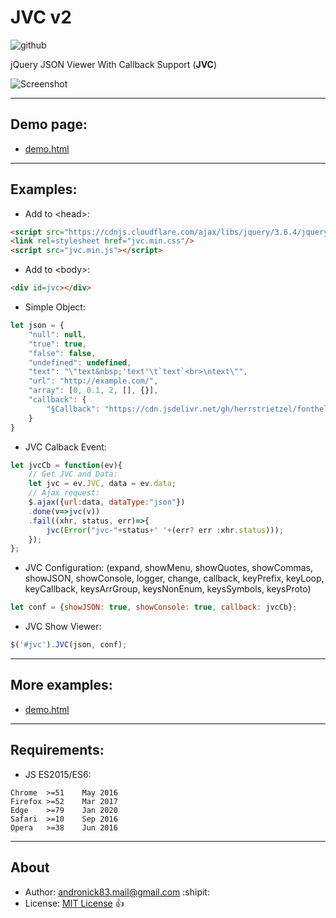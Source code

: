 # JVC v2

![github](https://img.shields.io/github/license/andronick83/jquery.json-viewer-callback)

jQuery JSON Viewer With Callback Support (**JVC**)

![Screenshot](demo-screenshot.png)

<hr>

## Demo page:
- [demo.html](https://andronick83.github.io/jquery.json-viewer-callback/demo.html)

<hr>

## Examples:
- Add to \<head\>:
```html
<script src="https://cdnjs.cloudflare.com/ajax/libs/jquery/3.6.4/jquery.min.js"></script>
<link rel=stylesheet href="jvc.min.css"/>
<script src="jvc.min.js"></script>
```

- Add to \<body\>:
```html
<div id=jvc></div>
```

- Simple Object:
```JavaScript
let json = {
	"null": null,
	"true": true,
	"false": false,
	"undefined": undefined,
	"text": "\"text&nbsp;'text'\t`text`<br>\ntext\"",
	"url": "http://example.com/",
	"array": [0, 0.1, 2, [], {}],
	"callback": {
		"§Callback": "https://cdn.jsdelivr.net/gh/herrstrietzel/fonthelpers@main/json/gfontsAPI.json"
	}
}
```

- JVC Calback Event:
```JavaScript
let jvcCb = function(ev){
	// Get JVC and Data:
	let jvc = ev.JVC, data = ev.data;
	// Ajax request:
	$.ajax({url:data, dataType:"json"})
	.done(v=>jvc(v))
	.fail((xhr, status, err)=>{
		jvc(Error("jvc-"+status+' '+(err? err :xhr.status)));
	});
};
```

- JVC Configuration: (expand, showMenu, showQuotes, showCommas, showJSON, showConsole, logger, change, callback, keyPrefix, keyLoop, keyCallback, keysArrGroup, keysNonEnum, keysSymbols, keysProto)
```JavaScript
let conf = {showJSON: true, showConsole: true, callback: jvcCb};
```

- JVC Show Viewer:
```JavaScript
$('#jvc').JVC(json, conf);
```

<hr>

## More examples:
- [demo.html](https://github.com/andronick83/jquery.json-viewer-callback/blob/main/demo.html)

<hr>

## Requirements:
- JS ES2015/ES6:
```
Chrome	>=51	May 2016
Firefox	>=52	Mar 2017
Edge	>=79	Jan 2020
Safari	>=10	Sep 2016
Opera	>=38	Jun 2016
```

<hr>

## About
- Author: [andronick83.mail@gmail.com](mailto:andronick.mail@gmail.com) :shipit:
- License: [MIT License](http://opensource.org/licenses/MIT) :+1:
